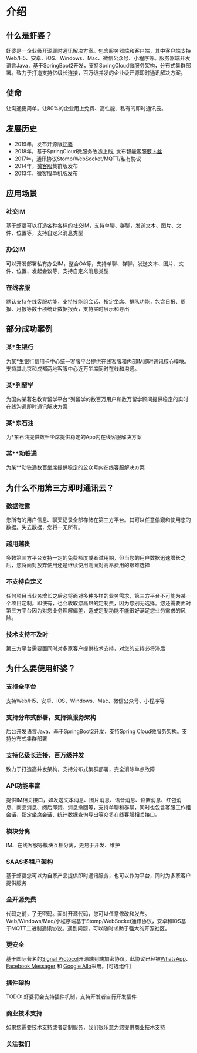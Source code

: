 # 介绍

## 什么是虾婆？

虾婆是一企业级开源即时通讯解决方案。包含服务器端和客户端，其中客户端支持Web/H5、安卓、iOS、Windows、Mac、微信公众号、小程序等。服务器端开发语言Java，基于SpringBoot2开发，支持SpringCloud微服务架构，分布式集群部署。致力于打造支持亿级长连接，百万级并发的企业级开源即时通讯解决方案。

## 使命

让沟通更简单。让80%的企业用上免费、高性能、私有的即时通讯云。

## 发展历史

- 2019年，发布开源版[虾婆](http://www.xiaper.io)
- 2018年，基于SpringCloud微服务改造上线, 发布智能客服[萝卜丝](https://www.bytedesk.com)
- 2017年，通讯协议Stomp/WebSocket/MQTT/私有协议
- 2014年，[微客服](http://www.weikefu.net)集群版发布
- 2013年，[微客服](http://www.weikefu.net)单机版发布

## 应用场景

### 社交IM

基于虾婆可以打造各种各样的社交IM，支持单聊、群聊，发送文本、图片、文件、位置等，支持自定义消息类型
<!-- TODO:插图展示 -->

### 办公IM

可以开发部署私有办公IM，整合OA等，支持单聊、群聊，发送文本、图片、文件、位置、发起会议等，支持自定义消息类型
<!-- TODO:插图展示 -->

### 在线客服

默认支持在线客服功能，支持技能组会话、指定坐席、排队功能，包含日报、周报、月报等数十项统计数据报表，支持实时展示和导出
<!-- TODO:插图展示 -->

## 部分成功案例

### 某*生银行

为某*生银行信用卡中心统一客服平台提供在线客服和内部IM即时通讯核心模块。支持其北京和成都两地客服中心近万坐席同时在线和沟通。
<!-- TODO:插图展示 -->

### 某*列留学

为国内某著名教育留学平台*列留学的数百万用户和数万留学顾问提供稳定的实时在线沟通即时通讯解决方案
<!-- TODO:插图展示 -->

### 某*东石油

为*东石油提供数千坐席提供稳定的App内在线客服解决方案
<!-- TODO:插图展示 -->

### 某**动铁通

为某**动铁通数百坐席提供稳定的公众号内在线客服解决方案
<!-- TODO:插图展示 -->

## 为什么不用第三方即时通讯云？

### 数据泄露

您所有的用户信息、聊天记录全部存储在第三方平台。其可以任意偷窥和使用您的数据。失去数据，您将一无所有。

### 越用越贵

多数第三方平台支持一定的免费额度或者试用期，但当您的用户数据迅速增长之后，您将面对放弃使用还是继续使用则面对高昂费用的艰难选择

### 不支持自定义

任何项目当业务增长之后必将面对多种多样的业务需求，第三方平台不可能为某一个项目定制。即使有，也会收取您高昂的定制费，因为您别无选择。您还需要面对第三方平台因为对您业务理解偏差，造成定制功能不能很好满足您业务需求的风险。

### 技术支持不及时

第三方平台需要面同时对多家客户提供技术支持，对您的支持必将滞后

## 为什么要使用虾婆？

### 支持全平台

支持Web/H5、安卓、iOS、Windows、Mac、微信公众号、小程序等

### 支持分布式部署，支持微服务架构

后台开发语言Java，基于SpringBoot2开发，支持Spring Cloud微服务架构。支持分布式集群部署

### 支持亿级长连接，百万级并发

致力于打造高并发架构，支持分布式集群部署，完全消除单点故障

### API功能丰富

提供IM相关接口，如发送文本消息、图片消息、语音消息、位置消息、红包消息、商品消息、阅后即焚、消息撤回等，支持单聊和群聊，同时也包含客服工作组会话、指定坐席会话、统计数据查询导出等众多在线客服相关接口。
<!-- TODO:统计接口数量，并展示 -->

### 模块分离

IM、在线客服等模块互相分离，更易于开发、维护
<!-- TODO:添加模块图架构 -->

### SAAS多租户架构

基于虾婆您可以为自家产品提供即时通讯服务，也可以作为平台，同时为多家客户提供服务

### 全开源免费

代码之前，了无密码。面对开源代码，您可以任意修改和发布。Web/Windows/Mac/小程序端基于Stomp/WebSocket通讯协议，安卓和IOS基于MQTT二进制通讯协议。遇到问题，可以随时求助于强大的开源社区。

### 更安全

基于国际著名的[Signal Protocol](https://signal.org/docs/)开源端到端加密协议。此协议已经被[WhatsApp](https://signal.org/blog/whatsapp-complete/)、[Facebook Messager](https://signal.org/blog/facebook-messenger/) 和 [Google Allo](https://signal.org/blog/allo/)采用。[可选组件]

### 插件架构

TODO: 虾婆将会支持插件机制，支持开发者自行开发插件

### 商业技术支持

如果您需要技术支持或者定制服务，我们很乐意为您提供商业技术支持

### 关注我们

<img :src="$withBase('/image/qrcode_xiaperio_430.jpg')" style="width:250px;"/>
